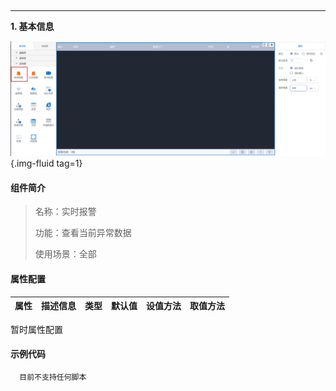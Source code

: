 <h2></h2>

---

**1\. 基本信息**

![实时报警](../../assets/img/configuration_realAlarm.png "实时报警"){.img-fluid tag=1}


#### **组件简介**

> 名称：实时报警
>
> 功能：查看当前异常数据
>
> 使用场景：全部

#### **属性配置**

| 属性    | 描述信息       | 类型      | 默认值                       | 设值方法                    | 取值方法                    |
| :------ | :--------------- | :----- | ------ | -------------------------- | ---------- |
暂时属性配置

#### **示例代码**

```javascript
  目前不支持任何脚本
```
